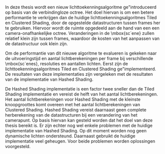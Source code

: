 In deze thesis wordt een nieuw lichttoekenningsalgoritme ge\"introduceerd op
basis van de verbindingloze octree. Het doel hiervan is om een betere performantie te
verkrijgen dan de huidige lichttoekenningsalgoritmes Tiled en Clustered Shading,
door de opgestelde datastructuren tussen frames her te gebruiken. Hiervoor wordt 
de ruimte opgedeeld aan de hand van een een camera-onafhankelijke octree.
Veranderingen in de \mbox{sc\`ene} zullen relatief klein zijn tussen frames,
waardoor de kosten van het aanpassen van de datastructuur ook klein zijn.

Om de performantie van dit nieuwe algoritme te evalueren is gekeken naar de 
uitvoeringstijd en aantal lichtberekeningen per frame bij verschillende 
\mbox{sc\`enes}, resoluties en aantallen lichten. Eerst zijn de 
lichttoekenningsalgoritmes Tiled en Clustered Shading ge\"implementeerd. De 
resultaten van deze implementaties zijn vergeleken met de resultaten van
de implementatie van Hashed Shading.

De Hashed Shading implementatie is een factor twee sneller dan de Tiled Shading
implementatie en vereist de helft van het aantal lichtberekeningen. Het aantal
lichtberekeningen voor Hashed Shading met de kleinste knoopgroottes komt 
overeen met het aantal lichtberekeningen van Clustered Shading. 
Hashed Shading vereist daarnaast geen complete herberekening van de datastructuren
bij een verandering van het camerapunt. Op basis hiervan kan gesteld worden
dat het doel van deze thesis bereikt is.
Er zijn echter nog wel enkele problemen met de huidige implementatie van 
Hashed Shading. Op dit moment worden nog geen dynamische lichten ondersteund. 
Daarnaast gebruikt de huidige implementatie veel geheugen. Voor beide problemen
worden oplossingen voorgesteld.

